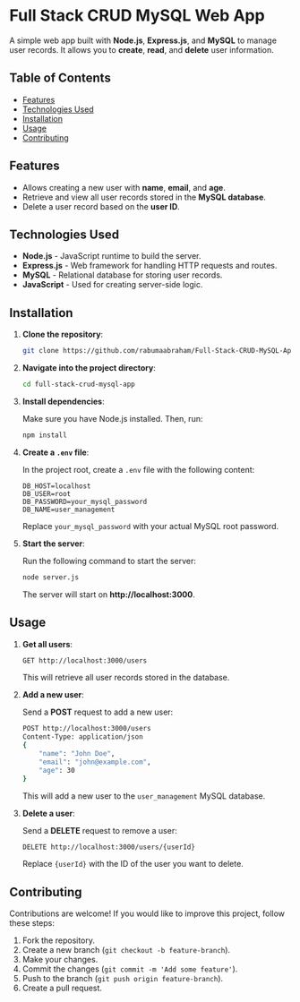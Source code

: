 # Full Stack CRUD MySQL Web App

A simple web app built with **Node.js**, **Express.js**, and **MySQL** to manage user records. It allows you to **create**, **read**, and **delete** user information.

## Table of Contents

- [Features](#features)
- [Technologies Used](#technologies-used)
- [Installation](#installation)
- [Usage](#usage)
- [Contributing](#contributing)

## Features

- Allows creating a new user with **name**, **email**, and **age**.
- Retrieve and view all user records stored in the **MySQL database**.
- Delete a user record based on the **user ID**.
  
## Technologies Used

- **Node.js** - JavaScript runtime to build the server.
- **Express.js** - Web framework for handling HTTP requests and routes.
- **MySQL** - Relational database for storing user records.
- **JavaScript** - Used for creating server-side logic.

## Installation

1. **Clone the repository**:

    ```bash
    git clone https://github.com/rabumaabraham/Full-Stack-CRUD-MySQL-App.git
    ```

2. **Navigate into the project directory**:

    ```bash
    cd full-stack-crud-mysql-app
    ```

3. **Install dependencies**:

    Make sure you have Node.js installed. Then, run:

    ```bash
    npm install
    ```

4. **Create a `.env` file**:

    In the project root, create a `.env` file with the following content:

    ```env
    DB_HOST=localhost
    DB_USER=root
    DB_PASSWORD=your_mysql_password
    DB_NAME=user_management
    ```

    Replace `your_mysql_password` with your actual MySQL root password.

5. **Start the server**:

    Run the following command to start the server:

    ```bash
    node server.js
    ```

    The server will start on **http://localhost:3000**.

## Usage

1. **Get all users**:

    ```bash
    GET http://localhost:3000/users
    ```

    This will retrieve all user records stored in the database.

2. **Add a new user**:

    Send a **POST** request to add a new user:

    ```bash
    POST http://localhost:3000/users
    Content-Type: application/json
    {
        "name": "John Doe",
        "email": "john@example.com",
        "age": 30
    }
    ```

    This will add a new user to the `user_management` MySQL database.

3. **Delete a user**:

    Send a **DELETE** request to remove a user:

    ```bash
    DELETE http://localhost:3000/users/{userId}
    ```

    Replace `{userId}` with the ID of the user you want to delete.

## Contributing

Contributions are welcome! If you would like to improve this project, follow these steps:

1. Fork the repository.
2. Create a new branch (`git checkout -b feature-branch`).
3. Make your changes.
4. Commit the changes (`git commit -m 'Add some feature'`).
5. Push to the branch (`git push origin feature-branch`).
6. Create a pull request.

